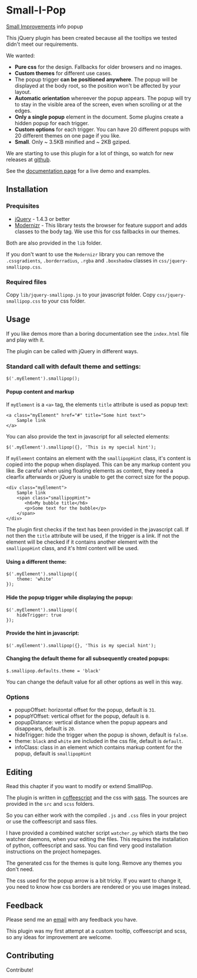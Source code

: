 Small-I-Pop
=============

[Small Improvements](http://www.small-improvements.com) info popup

This jQuery plugin has been created because all the tooltips we tested didn't meet our requirements.

We wanted: 

 * **Pure css** for the design. Fallbacks for older browsers and no images.
 * **Custom themes** for different use cases. 
 * The popup trigger **can be positioned anywhere**. The popup will be displayed at the body root, so the position won't be affected by your layout.
 * **Automatic orientation** whereever the popup appears. The popup will try to stay in the visible area of the screen, even when scrolling or at the edges.
 * **Only a single popup** element in the document. Some plugins create a hidden popup for each trigger.
 * **Custom options** for each trigger. You can have 20 different popups with 20 different themes on one page if you like.
 * **Small**. Only ~ 3.5KB minified and ~ 2KB gziped.
 
We are starting to use this plugin for a lot of things, so watch for new releases at [github](https://github.com/Sebobo/jquery.smallipop).

See the [documentation page](http://sebobo.github.com/jquery.smallipop/) for a live demo and examples.


Installation
------------

### Prequisites

 * [jQuery](http://www.jquery.com) - 1.4.3 or better
 * [Modernizr](http://www.modernizr.com) - This library tests the browser for feature support and adds classes to the body tag. We use this for css fallbacks in our themes.
 
Both are also provided in the `lib` folder. 

If you don't want to use the `Modernizr` library you can remove the `.cssgradients`, `.borderradius`, `.rgba` and `.boxshadow` classes in `css/jquery-smallipop.css`.

### Required files

Copy `lib/jquery-smallipop.js` to your javascript folder.
Copy `css/jquery-smallipop.css` to your css folder.


Usage
-----

If you like demos more than a boring documentation see the `index.html` file and play with it.

The plugin can be called with jQuery in different ways.
    
### Standard call with default theme and settings:

    $('.myElement').smallipop();

#### Popup content and markup

If `myElement` is a `<a>` tag, the elements `title` attribute is used as popup text:

    <a class="myElement" href="#" title="Some hint text">
        Sample link
    </a>
        
You can also provide the text in javascript for all selected elements:

    $('.myElement').smallipop({}, 'This is my special hint');

If `myElement` contains an element with the `smallipopHint` class, it's content is copied into the popup when displayed.
This can be any markup content you like. Be careful when using floating elements as content, 
they need a clearfix afterwards or jQuery is unable to get the correct size for the popup.

    <div class="myElement">
        Sample link
        <span class="smallipopHint">
           <h6>My bubble title</h6>
           <p>Some text for the bubble</p>
        </span>
    </div>
    
The plugin first checks if the text has been provided in the javascript call. 
If not then the `title` attribute will be used, if the trigger is a link.
If not the element will be checked if it contains another element with the `smallipopHint` class, and it's html content will be used.
    
#### Using a different theme:

    $('.myElement').smallipop({ 
        theme: 'white' 
    });
    
#### Hide the popup trigger while displaying the popup:

    $('.myElement').smallipop({ 
        hideTrigger: true 
    });
    
#### Provide the hint in javascript:

    $('.myElement').smallipop({}, 'This is my special hint');
    
#### Changing the default theme for all subsequently created popups:

    $.smallipop.defaults.theme = 'black'
    
You can change the default value for all other options as well in this way.


### Options

 * popupOffset: horizontal offset for the popup, default is `31`.
 * popupYOffset: vertical offset for the popup, default is `0`.
 * popupDistance: vertical distance when the popup appears and disappears, default is `20`.
 * hideTrigger: hide the trigger when the popup is shown, default is `false`.
 * theme: `black` and `white` are included in the css file, default is `default`.
 * infoClass: class in an element which contains markup content for the popup, default is `smallipopHint` 


Editing
-------

Read this chapter if you want to modify or extend SmallIPop.

The plugin is written in [coffeescript](http://jashkenas.github.com/coffee-script/) and the css with [sass](http://sass-lang.com/).
The sources are provided in the `src` and `scss` folders.  

So you can either work with the compiled `.js` and `.css` files in your project or use the coffeescript and sass files.

I have provided a combined watcher script `watcher.py` which starts the two watcher daemons, when your editing the files.
This requires the installation of python, coffeescript and sass. You can find very good installation instructions on the project homepages.

The generated css for the themes is quite long. Remove any themes you don't need.

The css used for the popup arrow is a bit tricky. If you want to change it, you need to know how css borders are rendered or you use images instead.


Feedback
--------

Please send me an [email](sebastian@small-improvements.com) with any feedback you have.

This plugin was my first attempt at a custom tooltip, coffeescript and scss, so any ideas for improvement are welcome.


Contributing
------------

Contribute!
